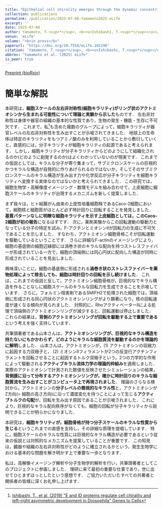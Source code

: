 ```yaml
---
title: "Epithelial cell chirality emerges through the dynamic concentric pattern of actomyosin cytoskeleton"
collection: publications
permalink: /publication/2025-07-08-Yamamoto2025-eLife
excerpt: ''
date: 2025-07-08
author: Yamamoto, T.<sup>*</sup>, <b><u>Ishibashi, T.<sup>*</sup></u></b>, Kiyosue-Mimori, Y., Hiver, S., Tokushige, N., Tarama, M., Takeichi, M., Shibata, T.<sup>†</sup>
venue: 'eLife'
volume: "<b>in press</b>"
paperurl: "https://doi.org/10.7554/eLife.102296"
citation: 'Yamamoto, T.<sup>*</sup>, <b><u>Ishibashi, T.<sup>*</sup></u></b>, Kiyosue-Mimori, Y., Hiver, S., Tokushige, N., Tarama, M., Takeichi, M., Shibata, T.<sup>†</sup> (2025) "Epithelial cell chirality emerges through the dynamic concentric pattern of actomyosin cytoskeleton" <i>eLife</i> <b>in press</b>.'
abbrev: "Yamamoto et al. (2025) eLife"
is_peer: true
---
```


[Preprint (bioRxiv)](https://doi.org/10.1101/2023.08.16.553476)

# 簡単な解説

本研究は，**細胞スケールの左右非対称性(細胞キラリティ)がリング状のアクトミオシンから生まれる可能性について理論と実験から示した**ものです．
左右非対称性は身体や器官の組織の基本的な性質であり，生物の発生・機能・生存に不可欠です．
これまで，私[^1]も含めた複数のグループによって，細胞キラリティが器官レベルの左右非対称性を生み出すことが示唆されてきました．
地球上の生命体は特定のキラリティをもつアミノ酸のみを利用していることから敷衍していくと，直感的には，分子キラリティが細胞キラリティの起源であると考えられます．
しかし，細胞キラリティが分子キラリティからどのようにして組織化されるのか(どのように創発するのか)はよくわかっていないのが現実です．
これまでの仮説としては，キラルな分子が寄り集まって，サブミクロンスケールの巨視的かつキラルな構造が自発的に作りあげられるのではないか，そしてそのサブミクロンスケールのキラル構造が生み出す力や化学反応が分子キラリティを細胞キラリティへ変換する実体なのではないかと考えられてきました．
この研究では，細胞生物学・高解像度イメージング・数理モデルを組み合わせて，上皮細胞に細胞スケールのキラリティが出現するメカニズムを新しく提案しました．

まず我々は，ヒト結腸がん由来の上皮性培養細胞株であるCaco-2細胞において，細胞核と細胞質がほとんど必ず時計回りに回転することを発見しました．
**基質パターンなしに明瞭な細胞キラリティを示す上皮細胞としては，このCaco-2細胞が初の報告**になるはずです．
次に，薬剤実験からこの回転運動の駆動力となっている分子の特定を試み，F-アクチンとミオシンIIが回転力の生成に不可欠であることを示しました．
すなわち，アクトミオシン細胞骨格こそが回転運動を駆動しているということです．
さらに詳細なF-actinのイメージングにより，細胞の基底側の細胞辺縁部には渦巻き状のキラルな配向を持つストレスファイバーが形成されている一方で，細胞の頂端側には同心円状に配向した構造が同時に形成されていることを見出しました．

興味深いことに，細胞の基底側に形成される**渦巻き状のストレスファイバーを薬物処理によって除去しても、細胞は時計回りの回転を示し続けました**．
これは，これまでの仮説と反して，アクトミオシン細胞骨格が，巨視的なでキラル構造を作ることなしに細胞スケールのキラルな回転力を生成できることを示唆しています．
さらに，フォルミン阻害剤であるSMIFH2で処理された細胞では，頂端側に形成される同心円状のアクトミオシンリングがより顕著になり，核の回転速度が速くなる傾向が見られました．
対照的に、RhoアクティベーターIIによる処理で頂端側のアクトミオシンリングが減少すると、回転運動は停止しました．
これらの結果は，**背側のアクトミオシンリングが回転を駆動する上で重要である**という考えを強く支持しています．

共筆頭著者である山本さんは，**アクトミオシンリングが、巨視的なキラル構造を持たないにもかかわらず，どのようにキラルな細胞質流を駆動するのかを理論的に解明**しました．
山本さんは，アクトミオシンが，(1) アクトミオシンの収縮力に起因する力双極子と， (2) ミオシンIIフィラメントが2つの反並行アクチンフィラメントを回転させることに起因するトルク双極子という，2つの力学的な作用によって駆動される**アクティブキラル流体力学の理論的枠組み**を適用しました．
実際のアクトミオシンで計測された数値を反映させたシミュレーションの結果，**背側膜に沿って分布するアクトミオシンリングが，確かに時計回りのキラルな細胞質流を生み出すことがコンピュータ上で再現されました**．
理論のさらなる検討から，アクトミオシンの**分子レベルの微視的なキラル性**と，アクトミオシンがZ方向(= 細胞の高さ方向)に沿って濃度変化を持つことによって生じる**アクティブトルクの勾配**が，回転を生み出す原因であることが示唆されました．
これにより，巨視的なキラル配向秩序がなくても，細胞の回転が分子キラリティから説明できることが明らかになりました．

本研究は，**細胞キラリティが，細胞骨格が持つ分子スケールのキラルな性質から生じる**というこれまでの直感を支持し，その詳細な原理を提唱しています．
特に，細胞スケールのキラルな性質には巨視的なキラル構造が必要であるという従来の仮説とは対照的なメカニズムを提案していることが重要です．
この知見は，臓器や組織の左右非対称性がどのように確立されるかという，発生生物学における基本的な問題を解き明かす上で重要な一歩となります．

私は，高解像イメージング解析や分子生物学的解析を行い，共筆頭著者としてこのプロジェクトに参画しました．
理研に来て最初の重要な仕事であり，世に出せてひとまずほっとしたという感想です．
ご協力いただいたすべての共著者と関係者の皆様に深くお礼申し上げます．

[^1]: [Ishibashi, T., et al. (2019) "E and ID proteins regulate cell chirality and left–right asymmetric development in Drosophila" Genes to Cells](/publication/2019-01-09-Ishibashi2019-Genes-to-Cells)
